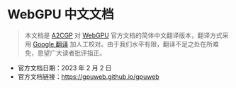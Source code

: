 # WebGPU 中文文档
> 本文档是 [A2CGP](https://github.com/A2CGP) 对 [WebGPU](https://gpuweb.github.io/gpuweb/) 官方文档的简体中文翻译版本，翻译方式采用 [Google 翻译](https://translate.google.com.sg/?hl=zh-CN&tab=TT) 加人工校对。由于我们水平有限，翻译不足之处在所难免，恳望广大读者批评指正。

- 官方文档日期：2023 年 2 月 2 日
- 官方文档链接：https://gpuweb.github.io/gpuweb